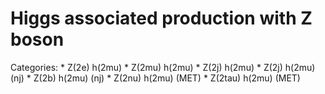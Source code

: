 # Higgs associated production with Z boson

Categories:
    * Z(2e) h(2mu)
    * Z(2mu) h(2mu)
    * Z(2j) h(2mu)
    * Z(2j) h(2mu) (nj)
    * Z(2b) h(2mu) (nj)
    * Z(2nu) h(2mu) (MET)
    * Z(2tau) h(2mu) (MET)
